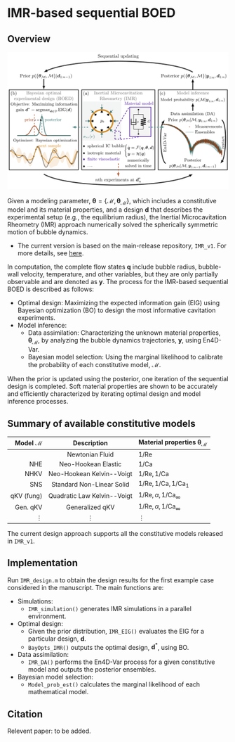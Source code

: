 # IMR-based sequential BOED


## Overview

![overview](overview.png)

Given a modeling parameter, $`\mathbf{\theta}=\{\mathcal{M},\, \mathbf{\theta}_{\mathcal{M}}\}`$, which includes a constitutive model and its material properties, and a design $\mathbf{d}$ that describes the experimental setup (e.g., the equilibrium radius), the Inertial Microcavitation Rheometry (IMR) approach numerically solved the spherically symmetric motion of bubble dynamics. 
* The current version is based on the main-release repository, `IMR_v1`. For more details, see [here](https://github.com/InertialMicrocavitationRheometry/IMR_v1).

In computation, the complete flow states $\mathbf{q}$ include bubble radius, bubble-wall velocity, temperature, and other variables, but they are only partially observable and are denoted as $\mathbf{y}$. The process for the IMR-based sequential BOED is described as follows:
* Optimal design: Maximizing the expected information gain (EIG) using Bayesian optimization (BO) to design the most informative cavitation experiments.
* Model inference:
  * Data assimilation: Characterizing the unknown material properties, $\mathbf{\theta}_{\mathcal{M}}$, by analyzing the bubble dynamics trajectories, $\mathbf{y}$, using En4D-Var.
  * Bayesian model selection: Using the marginal likelihood to calibrate the probability of each constitutive model, $\mathcal{M}$.
    
When the prior is updated using the posterior, one iteration of the sequential design is completed. Soft material properties are shown to be accurately and efficiently characterized by iterating optimal design and model inference processes.

## Summary of available constitutive models

| Model $\mathcal{M}$  | Description                | Material properties $\mathbf{\theta}_{\mathcal{M}}$  |
| ---:                 |     :---:                  |    :---                                              |
|                      | Newtonian Fluid            | $1/\mathrm{Re}$                                      |
| NHE                  | Neo-Hookean Elastic        | $1/\mathrm{Ca}$                                      |
| NHKV                 | Neo-Hookean Kelvin--Voigt  | $1/\mathrm{Re},1/\mathrm{Ca}$                        |
| SNS                  | Standard Non-Linear Solid  | $1/\mathrm{Re},1/\mathrm{Ca},1/\mathrm{Ca_1}$        |
| qKV (fung)           | Quadratic Law Kelvin--Voigt| $1/\mathrm{Re}, \alpha,1/\mathrm{Ca}_{\infty}$       |
| Gen. qKV             | Generalized qKV            | $1/\mathrm{Re},\alpha,1/\mathrm{Ca}_{\infty}$        |
| $\vdots$             | $\vdots$                   | $\vdots$                                             |

The current design approach supports all the constitutive models released in `IMR_v1`.


## Implementation

Run `IMR_design.m` to obtain the design results for the first example case considered in the manuscript. The main functions are:

* Simulations:
    * `IMR_simulation()` generates IMR simulations in a parallel environment.
* Optimal design:
    * Given the prior distribution, `IMR_EIG()` evaluates the EIG for a particular design, $\mathbf{d}$.
    * `BayOpts_IMR()` outputs the optimal design, $\mathbf{d}^*$, using BO.
* Data assimilation:
    * `IMR_DA()` performs the En4D-Var process for a given constitutive model and outputs the posterior ensembles.
* Bayesian model selection:
    *  `Model_prob_est()` calculates the marginal likelihood of each mathematical model.
 
       
 ## Citation

Relevent paper: to be added.
